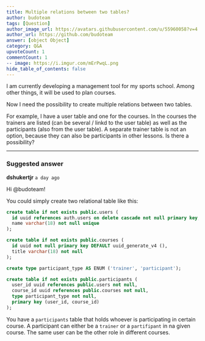```yaml
---
title: Multiple relations between two tables?
author: budoteam
tags: [Question]
author_image_url: https://avatars.githubusercontent.com/u/55960058?v=4
author_url: https://github.com/budoteam
answer: [object Object]
category: Q&A
upvoteCount: 1
commentCount: 1
-- image: https://i.imgur.com/mErPwqL.png
hide_table_of_contents: false
---
```


I am currently developing a management tool for my sports school. Among other things, it will be used to plan courses.

Now I need the possibility to create multiple relations between two tables.

For example, I have a user table and one for the courses. In the courses the trainers are listed (can be several / linkd to the user table) as well as the participants (also from the user table). A separate trainer table is not an option, because they can also be participants in other lessons. Is there a possibility?

---
### Suggested answer
__dshukertjr__ `a day ago`

Hi @budoteam!

You could simply create two relational table like this:

```sql
create table if not exists public.users (
  id uuid references auth.users on delete cascade not null primary key,
  name varchar(18) not null unique
);

create table if not exists public.courses (
  id uuid not null primary key DEFAULT uuid_generate_v4 (),
  title varchar(18) not null
);

create type participant_type AS ENUM ('trainer', 'participant');

create table if not exists public.participants (
  user_id uuid references public.users not null,
  course_id uuid references public.courses not null,
  type participant_type not null,
  primary key (user_id, course_id)
);
```

You have a `participants` table that holds whoever is participating in certain course. A participant can either be a `trainer` or a `partifipant` in na given course. The same user can be the other role in different courses. 

